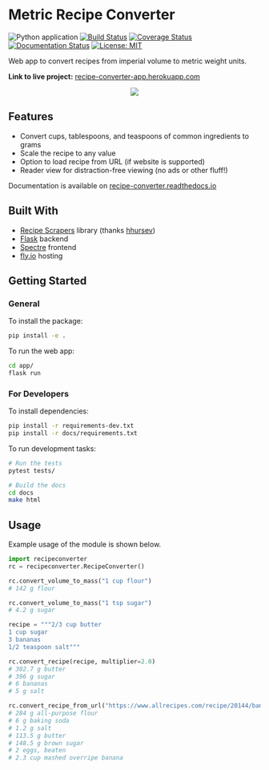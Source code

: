# Metric Recipe Converter

![Python application](https://github.com/justinmklam/recipe-converter/workflows/Python%20application/badge.svg?branch=master) [![Build Status](https://travis-ci.org/justinmklam/recipe-converter.svg?branch=master)](https://travis-ci.org/justinmklam/recipe-converter) [![Coverage Status](https://coveralls.io/repos/github/justinmklam/recipe-converter/badge.svg?branch=master)](https://coveralls.io/github/justinmklam/recipe-converter?branch=master) [![Documentation Status](https://readthedocs.org/projects/recipe-converter/badge/?version=latest)](https://recipe-converter.readthedocs.io/en/latest/?badge=latest) [![License: MIT](https://img.shields.io/badge/License-MIT-yellow.svg)](https://opensource.org/licenses/MIT)


Web app to convert recipes from imperial volume to metric weight units.

**Link to live project:** [recipe-converter-app.herokuapp.com](http://recipe-converter-app.herokuapp.com/)

<p align="center">
<img src="docs/imgs/recipe-converter.gif">
</p>

## Features

+ Convert cups, tablespoons, and teaspoons of common ingredients to grams
+ Scale the recipe to any value
+ Option to load recipe from URL (if website is supported)
+ Reader view for distraction-free viewing (no ads or other fluff!)

Documentation is available on [recipe-converter.readthedocs.io](https://recipe-converter.readthedocs.io/en/latest/recipeconverter.html)

## Built With
+ [Recipe Scrapers](https://github.com/hhursev/recipe-scrapers) library (thanks [hhursev](https://github.com/hhursev))
+ [Flask](http://flask.pocoo.org/) backend
+ [Spectre](https://picturepan2.github.io/spectre/) frontend
+ [fly.io](https://www.fly.io/) hosting

## Getting Started

### General

To install the package:

```bash
pip install -e .
```

To run the web app:

```bash
cd app/
flask run
```

### For Developers

To install dependencies:

```bash
pip install -r requirements-dev.txt
pip install -r docs/requirements.txt
```

To run development tasks:

```bash
# Run the tests
pytest tests/

# Build the docs
cd docs
make html
```

## Usage

Example usage of the module is shown below.

```python
import recipeconverter
rc = recipeconverter.RecipeConverter()

rc.convert_volume_to_mass("1 cup flour")
# 142 g flour

rc.convert_volume_to_mass("1 tsp sugar")
# 4.2 g sugar

recipe = """2/3 cup butter
1 cup sugar
3 bananas
1/2 teaspoon salt"""

rc.convert_recipe(recipe, multiplier=2.0)
# 302.7 g butter
# 396 g sugar
# 6 bananas
# 5 g salt

rc.convert_recipe_from_url("https://www.allrecipes.com/recipe/20144/banana-banana-bread/")
# 284 g all-purpose flour
# 6 g baking soda
# 1.2 g salt
# 113.5 g butter
# 148.5 g brown sugar
# 2 eggs, beaten
# 2.3 cup mashed overripe banana
```
